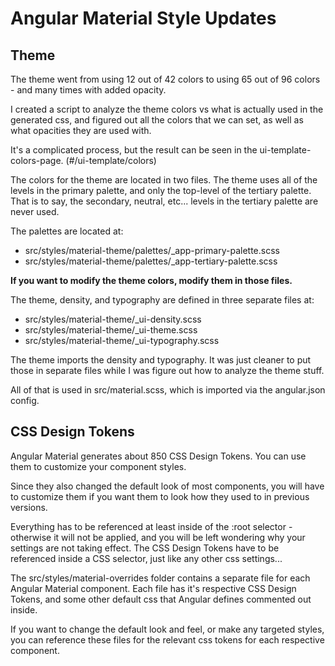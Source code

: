 # Angular Material Style Updates

## Theme

The theme went from using 12 out of 42 colors to using 65 out of 96 colors - and many times with added opacity.

I created a script to analyze the theme colors vs what is actually used in the generated css, and figured out all the colors that we can set, as well as what opacities they are used with.

It's a complicated process, but the result can be seen in the ui-template-colors-page. (#/ui-template/colors)

The colors for the theme are located in two files. The theme uses all of the levels in the primary palette, and only the top-level of the tertiary palette. That is to say, the secondary, neutral, etc... levels in the tertiary palette are never used.

The palettes are located at:

- src/styles/material-theme/palettes/\_app-primary-palette.scss
- src/styles/material-theme/palettes/\_app-tertiary-palette.scss

**If you want to modify the theme colors, modify them in those files.**

The theme, density, and typography are defined in three separate files at:

- src/styles/material-theme/\_ui-density.scss
- src/styles/material-theme/\_ui-theme.scss
- src/styles/material-theme/\_ui-typography.scss

The theme imports the density and typography. It was just cleaner to put those in separate files while I was figure out how to analyze the theme stuff.

All of that is used in src/material.scss, which is imported via the angular.json config.

## CSS Design Tokens

Angular Material generates about 850 CSS Design Tokens. You can use them to customize your component styles.

Since they also changed the default look of most components, you will have to customize them if you want them to look how they used to in previous versions.

Everything has to be referenced at least inside of the :root selector - otherwise it will not be applied, and you will be left wondering why your settings are not taking effect. The CSS Design Tokens have to be referenced inside a CSS selector, just like any other css settings...

The src/styles/material-overrides folder contains a separate file for each Angular Material component. Each file has it's respective CSS Design Tokens, and some other default css that Angular defines commented out inside.

If you want to change the default look and feel, or make any targeted styles, you can reference these files for the relevant css tokens for each respective component.
